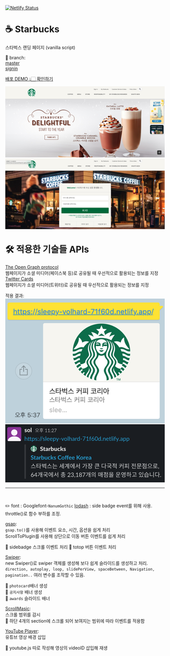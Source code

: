 [![Netlify Status](https://api.netlify.com/api/v1/badges/87ac788b-7263-4835-9833-9967e23dc207/deploy-status)](https://app.netlify.com/sites/sleepy-volhard-71f60d/deploys)

# ☕️ Starbucks

스타벅스 랜딩 페이지 (vanilla script)

🌳 branch:  
[master](https://github.com/sollike/starbucks/tree/master)  
[signin](https://github.com/sollike/starbucks/tree/signin)

[배포 DEMO 👆🏻 확인하기](https://sleepy-volhard-71f60d.netlify.app/)

![](images/mainpage.png)
![](images/loginpage.png)

# 🛠 적용한 기술들 APIs

[The Open Graph protocol](https://ogp.me/)  
웹페이지가 소셜 미디어(페이스북 등)로 공유될 때 우선적으로 활용되는 정보를 지정  
[Twitter Cards](https://developer.twitter.com/en/docs/twitter-for-websites/cards/guides/getting-started)  
웹페이지가 소셜 미디어(트위터)로 공유될 때 우선적으로 활용되는 정보를 지정

적용 결과:
![](images/kakao.png)
![](images/slack.png)

---

<br />

✏️ font : Googlefont-`NanumGothic`
[lodash](https://cdnjs.com/libraries/lodash.js)
: side badge event를 위해 사용. throttle()로 함수 부하를 조정.

[gsap](https://cdnjs.com/libraries/gsap):  
`gsap.to()`를 사용해 이벤트 요소, 시간, 옵션을 쉽게 처리  
ScrollToPlugin를 사용해 상단으로 이동 버튼 이벤트를 쉽게 처리

📍 sidebadge 스크롤 이벤트 처리
📍 totop 버튼 이벤트 처리

[Swiper](https://swiperjs.com/):  
new Swiper()로 swiper 객체를 생성해 보다 쉽게 슬라이드를 생성하고 처리.  
`direction, autoplay, loop, slidePerView, spaceBetween, Navigation, pagination..` 여러 변수를 조작할 수 있음.

📍 `photocard`배너 생성  
📍 `공지사항` 배너 생성  
📍 `awards` 슬라이드 배너

[ScrollMasic](https://cdnjs.com/libraries/ScrollMagic):  
스크롤 범위를 감시  
📍 하단 4개의 section에 스크롤 되어 보여지는 범위에 따라 이벤트를 적용함

[YouTube Player](https://developers.google.com/youtube/iframe_api_reference?hl=ko):  
유튜브 영상 배경 삽입

📍 youtube.js 따로 작성해 영상의 videoID 삽입해 재생
